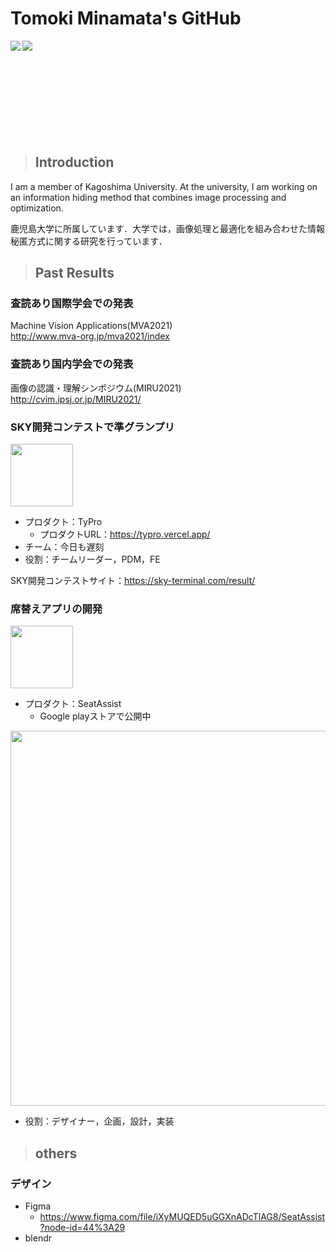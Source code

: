 # Tomoki Minamata's GitHub

<a href="https://github.com/anuraghazra/github-readme-stats">
  <img align="left" src="https://github-readme-stats.vercel.app/api?username=Tomoch0104&count_private=true&show_icons=true" />
</a>
<a href="https://github.com/anuraghazra/github-readme-stats">
  <img align="left" src="https://github-readme-stats.vercel.app/api/top-langs/?username=Tomoch0104" />
</a>
<br><br><br><br><br><br><br><br><br>

> ## Introduction
I am a member of Kagoshima University. At the university, I am working on an information hiding method that combines image processing and optimization.

鹿児島大学に所属しています．大学では，画像処理と最適化を組み合わせた情報秘匿方式に関する研究を行っています．

> ## Past Results

### 査読あり国際学会での発表
Machine Vision Applications(MVA2021)<br>
http://www.mva-org.jp/mva2021/index

### 査読あり国内学会での発表
画像の認識・理解シンポジウム(MIRU2021)<br>
http://cvim.ipsj.or.jp/MIRU2021/

### SKY開発コンテストで準グランプリ
<img src="https://user-images.githubusercontent.com/80777762/136636935-b7831d70-8958-4687-8143-1413a613e16e.png" width="100">

- プロダクト：TyPro
  - プロダクトURL：https://typro.vercel.app/
- チーム：今日も遅刻
- 役割：チームリーダー，PDM，FE

SKY開発コンテストサイト：https://sky-terminal.com/result/

### 席替えアプリの開発
<img src="https://user-images.githubusercontent.com/80777762/143763402-9e2d0639-a711-4e73-bf67-ded36a2573b7.png" width=100>

- プロダクト：SeatAssist
  - Google playストアで公開中
<img src="https://user-images.githubusercontent.com/80777762/143763327-144a55ed-487d-4ee9-b389-5d1425e2f4ba.png" width=600>

- 役割：デザイナー，企画，設計，実装

> ## others

### デザイン
- Figma
  - https://www.figma.com/file/iXyMUQED5uGGXnADcTlAG8/SeatAssist?node-id=44%3A29
- blendr
